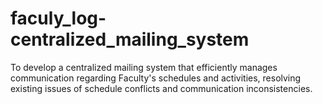# faculy_log-centralized_mailing_system
To develop a centralized mailing system that efficiently manages communication regarding Faculty's schedules and activities, resolving existing issues of schedule conflicts and communication inconsistencies.
